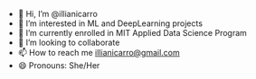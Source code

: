 - 👋 Hi, I’m @illianicarro
- 👀 I’m interested in ML and DeepLearning projects
- 🌱 I’m currently enrolled in MIT Applied Data Science Program
- 💞️ I’m looking to collaborate 
- 📫 How to reach me illianicarro@gmail.com
- 😄 Pronouns: She/Her

<!---
illianicarro/illianicarro is a ✨ special ✨ repository because its `README.md` (this file) appears on your GitHub profile.
You can click the Preview link to take a look at your changes.
--->
